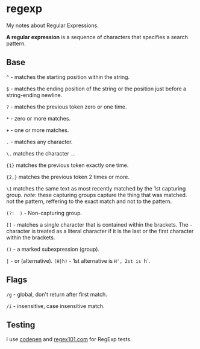 # regexp
My notes about Regular Expressions.

**A regular expression** is a sequence of characters that specifies a search pattern.

## Base
`^` - matches the starting position within the string.

`$` - matches the ending position of the string or the position just before a string-ending newline.

`?` - matches the previous token zero or one time.

`*` - zero or more matches.

`+` - one or more matches.

`.` - matches any character.

`\.` matches the character `.`.

`{1}` matches the previous token exactly one time.

`{2,}` matches the previous token 2 times or more.

`\1` matches the same text as most recently matched by the 1st capturing group.
*note*: these capturing groups capture the thing that was matched. not the pattern, reffering to the exact match and not to the pattern.

`(?:  )` - Non-capturing group.

`[]` - matches a single character that is contained within the brackets. The `-` character is treated as a literal character if it is the last or the first character within the brackets.

`()` - a marked subexpression (group).

`|` - or (alternative).
`(H|h)` - 1st alternative is `H', 2st is `h`. 

## Flags
`/g` - global, don't return after first match.

`/i` - insensitive, case insensitive match.

## Testing
I use [codepen](https://codepen.io/pen/?editors=0010) and [regex101.com](https://regex101.com/) for RegExp tests.
